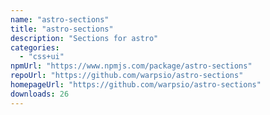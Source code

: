 ```yaml
---
name: "astro-sections"
title: "astro-sections"
description: "Sections for astro"
categories:
  - "css+ui"
npmUrl: "https://www.npmjs.com/package/astro-sections"
repoUrl: "https://github.com/warpsio/astro-sections"
homepageUrl: "https://github.com/warpsio/astro-sections"
downloads: 26
---
```

